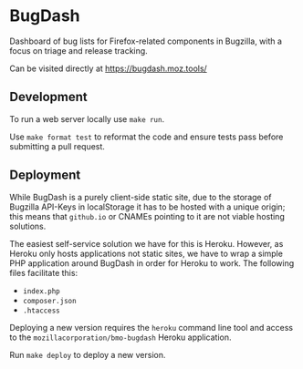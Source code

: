 # BugDash

Dashboard of bug lists for Firefox-related components in Bugzilla, with a focus on
triage and release tracking.

Can be visited directly at https://bugdash.moz.tools/

## Development

To run a web server locally use `make run`.

Use `make format test` to reformat the code and ensure tests pass before
submitting a pull request.

## Deployment

While BugDash is a purely client-side static site, due to the storage of
Bugzilla API-Keys in localStorage it has to be hosted with a unique origin;
this means that `github.io` or CNAMEs pointing to it are not viable hosting
solutions.

The easiest self-service solution we have for this is Heroku.  However, as
Heroku only hosts applications not static sites, we have to wrap a simple PHP
application around BugDash in order for Heroku to work.  The following files
facilitate this:

- `index.php`
- `composer.json`
- `.htaccess`

Deploying a new version requires the `heroku` command line tool and access to
the `mozillacorporation/bmo-bugdash` Heroku application.

Run `make deploy` to deploy a new version.
